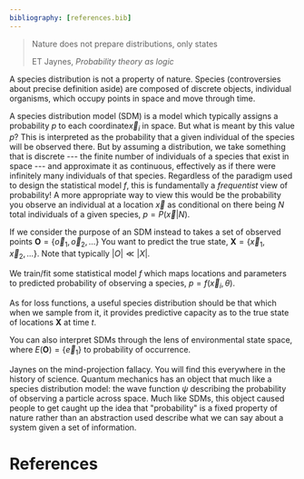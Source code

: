 ```yaml
---
bibliography: [references.bib]
---
```


> Nature does not prepare distributions, only states
>
> ET Jaynes, _Probability theory as logic_


A species distribution is not a property of nature. Species (controversies about
precise definition aside) are composed of discrete objects, individual
organisms, which occupy points in space and move through time.

A species distribution model (SDM) is a model which typically assigns a
probability $p$ to each coordinate$\vec{x}_i$ in space. But what is meant by
this value $p$? This is interpreted as the probability that a given individual
of the species will be observed there. But by assuming a distribution, we take
something that is discrete --- the finite number of individuals of a species
that exist in space --- and approximate it as continuous, effectively as if
there were infinitely many individuals of that species. Regardless of the
paradigm used to design the statistical model $f$, this is fundamentally a
_frequentist_ view of probability! A more appropriate way to view this would be
the probability you observe an individual at a location $\vec{x}$ as conditional
on there being $N$ total individuals of a given species,  $p = P(\vec{x} | N)$.


If we consider the purpose of an SDM instead to takes a set of observed points
$\mathbf{O} = \{\vec{o}_1, \vec{o}_2, \dots\}$ You want to predict the true
state, $\mathbf{X} = \{\vec{x}_1, \vec{x}_2, \dots\}$. Note that typically $|O|
\ll |X|$.

We train/fit some statistical model $f$ which maps locations and parameters to
predicted probability of observing a species, $p=f(\vec{x}_i, \theta)$.

As for loss functions, a useful species distribution should be that which when
we sample from it, it provides predictive capacity as to the true state of
locations $\mathbf{X}$ at time $t$.

You can also interpret SDMs through the lens of environmental state space, where
$E(\mathbf{O}) = \{\vec{e}_1 \}$  to probability of occurrence.


Jaynes on the mind-projection fallacy. You will find this everywhere in the
history of science. Quantum mechanics has an object that much like a species
distribution model: the wave function $\psi$ describing the probability of
observing a particle across space. Much like SDMs, this object caused people to
get caught up the idea that "probability" is a fixed property of nature rather
than an abstraction used describe what we can say about a system given a set of
information.

# References
